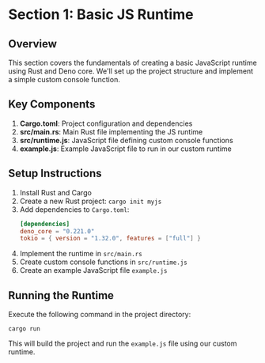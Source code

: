 # Section 1: Basic JS Runtime

## Overview
This section covers the fundamentals of creating a basic JavaScript runtime using Rust and Deno core. We'll set up the project structure and implement a simple custom console function.

## Key Components

1. **Cargo.toml**: Project configuration and dependencies
2. **src/main.rs**: Main Rust file implementing the JS runtime
3. **src/runtime.js**: JavaScript file defining custom console functions
4. **example.js**: Example JavaScript file to run in our custom runtime


## Setup Instructions

1. Install Rust and Cargo
2. Create a new Rust project: `cargo init myjs`
3. Add dependencies to `Cargo.toml`:
   ```toml
   [dependencies]
   deno_core = "0.221.0"
   tokio = { version = "1.32.0", features = ["full"] }
   ```
4. Implement the runtime in `src/main.rs`
5. Create custom console functions in `src/runtime.js`
6. Create an example JavaScript file `example.js`

## Running the Runtime

Execute the following command in the project directory:
```
cargo run
```

This will build the project and run the `example.js` file using our custom runtime.


